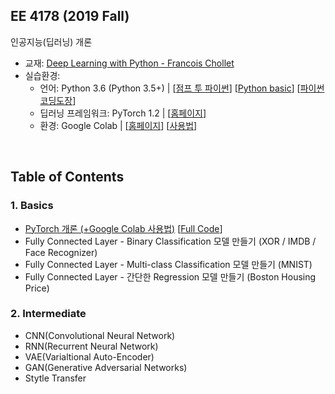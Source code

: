 ## EE 4178 (2019 Fall)

인공지능(딥러닝) 개론

* 교재: [Deep Learning with Python - Francois Chollet](https://www.pdfdrive.com/deep-learning-with-python-e54511249.html)
* 실습환경:
  * 언어: Python 3.6 (Python 3.5+) | [[점프 투 파이썬](https://wikidocs.net/book/1)] [[Python basic](https://wikidocs.net/book/1553)] [[파이썬 코딩도장](https://dojang.io/course/view.php?id=7)]
  * 딥러닝 프레임워크: PyTorch 1.2 | [[홈페이지](https://pytorch.org)]
  * 환경: Google Colab | [[홈페이지](https://colab.research.google.com/notebooks/welcome.ipynb)] [[사용법](https://drive.google.com/open?id=11B7cjkW0KVMZv-yqxHDhg0TUE3CESYSx)]

<br>

## Table of Contents

### 1. Basics

* [PyTorch 개론 (+Google Colab 사용법)](https://nbviewer.jupyter.org/github/gamchanr/TA-EE4178/blob/master/01-basics/intro_pytorch/intro_pytorch.ipynb) [[Full Code](https://github.com/gamchanr/TA-EE4178/blob/master/01-basics/intro_pytorch/intro_pytorch.py)]
* Fully Connected Layer - Binary Classification 모델 만들기 (XOR / IMDB / Face Recognizer)
* Fully Connected Layer - Multi-class Classification 모델 만들기 (MNIST)
* Fully Connected Layer - 간단한 Regression 모델 만들기 (Boston Housing Price)

### 2. Intermediate

* CNN(Convolutional Neural Network)
* RNN(Recurrent Neural Network)
* VAE(Varialtional Auto-Encoder)
* GAN(Generative Adversarial Networks)
* Stytle Transfer



<!---
https://hackernoon.com/binary-face-classifier-using-pytorch-2d835ccb7816
https://m.blog.naver.com/PostView.nhn?blogId=gkvmsp&logNo=221485860027&proxyReferer=https%3A%2F%2Fwww.google.com%2F

3. Advanced

- Custom Dataloader
- Paper Implementation
- Custom Modeling

cf. Training Tips

- Train-Val-Test / Overfitting-Underfitting
- Pre-trained Model Fine-Tuning
- Data Augmentation

--->

